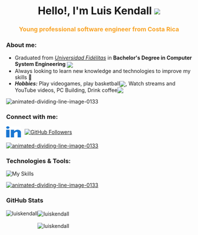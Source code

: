<h1 align="center">Hello!, I'm Luis Kendall <img src="https://user-images.githubusercontent.com/74038190/214644152-52f47eb3-5e31-4f47-8758-05c9468d5596.gif" width="30px"></h1> 
<h3 align="center" style="color:#f9a325;">Young professional software engineer from Costa Rica</h3>

### About me:
- Graduated from <a href="https://ufidelitas.ac.cr/">*Universidad Fidélitas*</a> in **Bachelor's Degree in Computer System Engineering** <img src="https://i.giphy.com/dBrXAuiJQpBTgFhHFH.webp" width="30" align="center"> 
- Always looking to learn new knowledge and technologies to improve my skills 🚀
- ***Hobbies:*** Play videogames, play basketball<img src="https://media.giphy.com/media/v1.Y2lkPTc5MGI3NjExMW95bW45OGF3eXpzajRqcXd3dTYybzl1MjF2OWJndjE5bnVjZjIzbyZlcD12MV9pbnRlcm5hbF9naWZfYnlfaWQmY3Q9cw/8x26UijMeN8ME/giphy.gif" width="40" align="center">, Watch streams and YouTube videos, PC Building, Drink coffee<img src="https://media.giphy.com/media/v1.Y2lkPTc5MGI3NjExam1tNnlzc3NlMnF4c2gxdmk2cHlqbnBrZXQ1N3VzejV5Z2dkOTdjciZlcD12MV9pbnRlcm5hbF9naWZfYnlfaWQmY3Q9cw/bWaI6WlFnCznThFWux/giphy.gif" width="35" align="absbottom"> 
<!--
Other coffee gif
https://media.giphy.com/media/v1.Y2lkPTc5MGI3NjExZTVlMXF4azlwY21kcHNsa2JmOTVwbWl6MGIzc3AydGo1aWlsbXY3biZlcD12MV9pbnRlcm5hbF9naWZfYnlfaWQmY3Q9cw/utfeiHQ7CcpyRtXla6/giphy.gif
-->
<img src="https://www.animatedimages.org/data/media/134/animated-dividing-line-image-0133.gif" width="100%" height="3px" border="0" alt="animated-dividing-line-image-0133" />

<div>
<h3 align="left">Connect with me:</h3>
<p align="left" style="display: flex; align-items: center;">
<a href="https://linkedin.com/in/luis-kendall-segura-paniagua/" target="blank" style="display: flex; align-items: center;"><img src="https://raw.githubusercontent.com/teamedwardforever/Readme-Generator/71f25dd8b98329b168142a6b782a107b75eab178/svg/Social/linked-in-alt.svg" alt="LinkedIn" height="30" width="40" /></a>
<a href="https://github.com/luiskendall" target="_blank" style="margin-left: 10px;"><img src="https://img.shields.io/github/followers/luiskendall?style=social&logo=github&logoColor=black&logoSize=auto&label=Follow%20me&link=https%3A%2F%2Fgithub.com%2Fluiskendall" alt="GitHub Followers"></a>
</p>
</div>
<a href="https://www.animatedimages.org/cat-dividing-lines-134.htm"><img src="https://www.animatedimages.org/data/media/134/animated-dividing-line-image-0133.gif" width="100%" height="3px" border="0" alt="animated-dividing-line-image-0133" /></a>

<h3 align="left">Technologies & Tools:</h3>
<p align="left">
  
![My Skills](https://skillicons.dev/icons?i=c,cs,cpp,java,js,jquery,php,py,bootstrap,css,html,mongodb,mysql,firebase,androidstudio,flutter,dotnet,figma,postman,git,github,xd,powershell,anaconda,bitbucket,visualstudio,vscode&theme=dark)
</p>

<a href="https://www.animatedimages.org/cat-dividing-lines-134.htm"><img src="https://www.animatedimages.org/data/media/134/animated-dividing-line-image-0133.gif" width="100%" height="3px" border="0" alt="animated-dividing-line-image-0133" /></a>
<h3 align="left">GitHub Stats</h3>
<img align="left" height="180em" src="https://github-readme-stats.vercel.app/api?username=luiskendall&show_icons=true&locale=en&theme=great-gatsby&hide_border=true&include_all_commits=true&count_private=true" alt="luiskendall" />
<img align="center" height="180em" src="https://github-readme-stats.vercel.app/api/top-langs/?username=luiskendall&hide_progress=true&theme=great-gatsby&hide_border=true&include_all_commits=true&count_private=true" alt=luiskendall />
<p><img align="center" height="180em" src="https://github-readme-streak-stats.herokuapp.com/?user=luiskendall&theme=great-gatsby&hide_border=true" alt="luiskendall" /></p>

